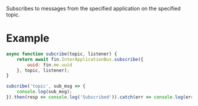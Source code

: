 Subscribes to messages from the specified application on the specified topic.

# Example
```js
async function subcribe(topic, listener) {
    return await fin.InterApplicationBus.subscribe({
        uuid: fin.me.uuid
    }, topic, listener);
}

subcribe('topic', sub_msg => {
    console.log(sub_msg);
}).then(resp => console.log('Subscribed')).catch(err => console.log(err)).catch(err => console.log(err))
```
